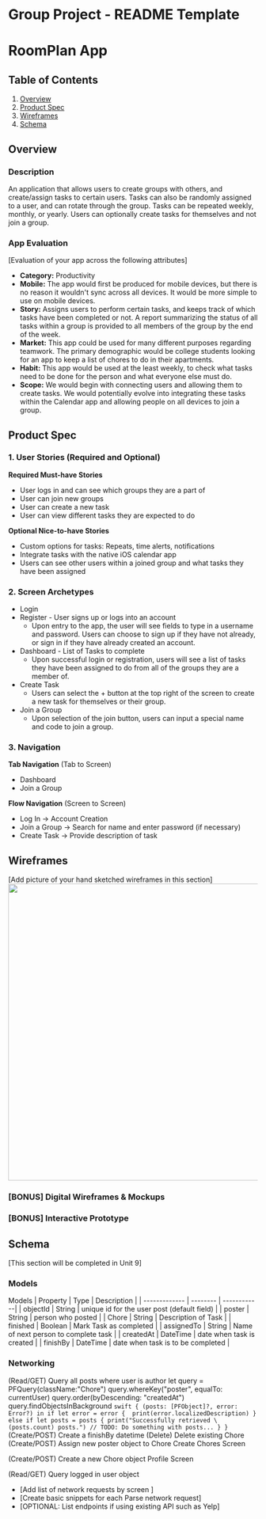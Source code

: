 Group Project - README Template
===

# RoomPlan App

## Table of Contents
1. [Overview](#Overview)
1. [Product Spec](#Product-Spec)
1. [Wireframes](#Wireframes)
2. [Schema](#Schema)

## Overview
### Description
An application that allows users to create groups with others, and create/assign tasks to certain users. Tasks can also be randomly assigned to a user, and can rotate through the group. Tasks can be repeated weekly, monthly, or yearly. Users can optionally create tasks for themselves and not join a group.

### App Evaluation
[Evaluation of your app across the following attributes]
- **Category:** Productivity
- **Mobile:** The app would first be produced for mobile devices, but there is no reason it wouldn't sync across all devices. It would be more simple to use on mobile devices.
- **Story:** Assigns users to perform certain tasks, and keeps track of which tasks have been completed or not. A report summarizing the status of all tasks within a group is provided to all members of the group by the end of the week.
- **Market:** This app could be used for many different purposes regarding teamwork. The primary demographic would be college students looking for an app to keep a list of chores to do in their apartments.
- **Habit:** This app would be used at the least weekly, to check what tasks need to be done for the person and what everyone else must do.
- **Scope:** We would begin with connecting users and allowing them to create tasks. We would potentially evolve into integrating these tasks within the Calendar app and allowing people on all devices to join a group.

## Product Spec

### 1. User Stories (Required and Optional)

**Required Must-have Stories**

* User logs in and can see which groups they are a part of
* User can join new groups
* User can create a new task
* User can view different tasks they are expected to do

**Optional Nice-to-have Stories**

* Custom options for tasks: Repeats, time alerts, notifications
* Integrate tasks with the native iOS calendar app
* Users can see other users within a joined group and what tasks they have been assigned

### 2. Screen Archetypes

* Login
* Register - User signs up or logs into an account
   * Upon entry to the app, the user will see fields to type in a username and password. Users can choose to sign up if they have not already, or sign in if they have already created an account.
* Dashboard - List of Tasks to complete
   * Upon successful login or registration, users will see a list of tasks they have been assigned to do from all of the groups they are a member of.
* Create Task
   * Users can select the + button at the top right of the screen to create a new task for themselves or their group.
* Join a Group
   * Upon selection of the join button, users can input a special name and code to join a group.

### 3. Navigation

**Tab Navigation** (Tab to Screen)

* Dashboard
* Join a Group

**Flow Navigation** (Screen to Screen)

* Log In -> Account Creation
* Join a Group -> Search for name and enter password (if necessary)
* Create Task -> Provide description of task

## Wireframes
[Add picture of your hand sketched wireframes in this section]
<img src="https://i.imgur.com/U8dKWfa.jpg" width=600>

### [BONUS] Digital Wireframes & Mockups

### [BONUS] Interactive Prototype

## Schema 
[This section will be completed in Unit 9]
### Models
Models
| Property   | Type     | Description |
| ------------- | -------- | ------------|
| objectId   | String	  | unique id for the user post (default field) |
| poster	   | String	  | person who posted |
| Chore      | String   | Description of Task |
| finished   | Boolean  |	Mark Task as completed |
| assignedTo | String	  | Name of next person to complete task |
| createdAt	 | DateTime | date when task is created |
| finishBy	 | DateTime	| date when task is to be completed |
### Networking
(Read/GET) Query all posts where user is author
let query = PFQuery(className:"Chore")
query.whereKey("poster", equalTo: currentUser)
query.order(byDescending: "createdAt")
query.findObjectsInBackground ```swift
{ (posts: [PFObject]?, error: Error?) in
   if let error = error { 
      print(error.localizedDescription)
   } else if let posts = posts {
      print("Successfully retrieved \(posts.count) posts.")
  // TODO: Do something with posts...
   }
}```
(Create/POST) Create a finishBy datetime
(Delete) Delete existing Chore
(Create/POST) Assign new poster object to Chore
Create Chores Screen

(Create/POST) Create a new Chore object
Profile Screen

(Read/GET) Query logged in user object
- [Add list of network requests by screen ]
- [Create basic snippets for each Parse network request]
- [OPTIONAL: List endpoints if using existing API such as Yelp]
